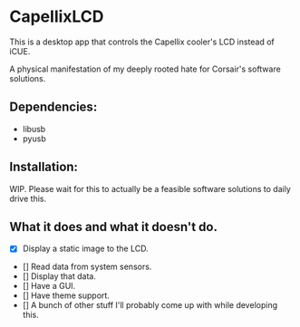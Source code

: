# CapellixLCD
This is a desktop app that controls the Capellix cooler's LCD instead of iCUE.

A physical manifestation of my deeply rooted hate for Corsair's software solutions.

## Dependencies:
- libusb
- pyusb
## Installation:
WIP. Please wait for this to actually be a feasible software solutions to daily drive this.
## What it does and what it doesn't do.
- [x] Display a static image to the LCD.
- [] Read data from system sensors.
- [] Display that data.
- [] Have a GUI.
- [] Have theme support.
- [] A bunch of other stuff I'll probably come up with while developing this.